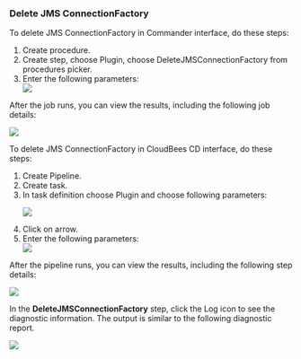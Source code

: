 <h3>Delete JMS ConnectionFactory</h3>
                <p>To delete JMS ConnectionFactory in Commander interface, do these steps:</p>
                <ol>
                    <li>Create procedure.</li>
                    <li>Create step, choose Plugin, choose DeleteJMSConnectionFactory from procedures
                    picker.</li>
                    <li>Enter the following parameters: </li>
                    <img src="../../plugins/EC-WebSphere/images/DeleteJMSConnectionFactory/ProcedureConfig.png" />
                </ol>
                <p>After the job runs, you can view the results, including the following
                job details:</p>
                <img src="../../plugins/EC-WebSphere/images/DeleteJMSConnectionFactory/ProcedureResult.png" />
                <p>To delete JMS ConnectionFactory in CloudBees CD interface, do these steps:</p>
                <ol>
                    <li>Create Pipeline.</li>
                    <li>Create task.</li>
                    <li>In task definition choose Plugin and choose following parameters:
                    <p><img src="../../plugins/EC-WebSphere/images/DeleteJMSConnectionFactory/PipelinePicker.png" /></p>
                    </li>
                    <li>Click on arrow.</li>
                    <li>Enter the following parameters: </li>
                    <img src="../../plugins/EC-WebSphere/images/DeleteJMSConnectionFactory/PipelineConfig.png" />
                </ol>
                <p>After the pipeline runs, you can view the results, including the
                following step details:</p>
                <img src="../../plugins/EC-WebSphere/images/DeleteJMSConnectionFactory/PipelineResult.png" />
                <p>In the <b>DeleteJMSConnectionFactory</b> step, click the Log icon to see the
                diagnostic information. The output is similar to the following
                diagnostic report.</p>
                <img src="../../plugins/EC-WebSphere/images/DeleteJMSConnectionFactory/ProcedureLog.png" />